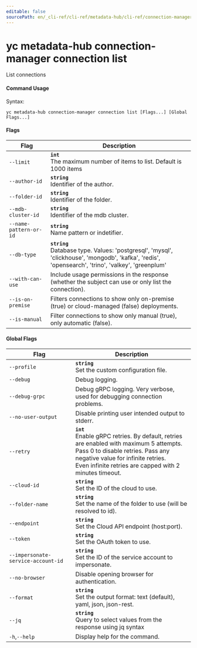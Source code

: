 ```yaml
---
editable: false
sourcePath: en/_cli-ref/cli-ref/metadata-hub/cli-ref/connection-manager/connection/list.md
---
```


# yc metadata-hub connection-manager connection list

List connections

#### Command Usage

Syntax: 

`yc metadata-hub connection-manager connection list [Flags...] [Global Flags...]`

#### Flags

| Flag | Description |
|----|----|
|`--limit`|<b>`int`</b><br/>The maximum number of items to list. Default is 1000 items|
|`--author-id`|<b>`string`</b><br/>Identifier of the author.|
|`--folder-id`|<b>`string`</b><br/>Identifier of the folder.|
|`--mdb-cluster-id`|<b>`string`</b><br/>Identifier of the mdb cluster.|
|`--name-pattern-or-id`|<b>`string`</b><br/>Name pattern or indetifier.|
|`--db-type`|<b>`string`</b><br/>Database type. Values: 'postgresql', 'mysql', 'clickhouse', 'mongodb', 'kafka', 'redis', 'opensearch', 'trino', 'valkey', 'greenplum'|
|`--with-can-use`|Include usage permissions in the response (whether the subject can use or only list the connection).|
|`--is-on-premise`|Filters connections to show only on-premise (true) or cloud-managed (false) deployments.|
|`--is-manual`|Filter connections to show only manual (true), only automatic (false).|

#### Global Flags

| Flag | Description |
|----|----|
|`--profile`|<b>`string`</b><br/>Set the custom configuration file.|
|`--debug`|Debug logging.|
|`--debug-grpc`|Debug gRPC logging. Very verbose, used for debugging connection problems.|
|`--no-user-output`|Disable printing user intended output to stderr.|
|`--retry`|<b>`int`</b><br/>Enable gRPC retries. By default, retries are enabled with maximum 5 attempts.<br/>Pass 0 to disable retries. Pass any negative value for infinite retries.<br/>Even infinite retries are capped with 2 minutes timeout.|
|`--cloud-id`|<b>`string`</b><br/>Set the ID of the cloud to use.|
|`--folder-name`|<b>`string`</b><br/>Set the name of the folder to use (will be resolved to id).|
|`--endpoint`|<b>`string`</b><br/>Set the Cloud API endpoint (host:port).|
|`--token`|<b>`string`</b><br/>Set the OAuth token to use.|
|`--impersonate-service-account-id`|<b>`string`</b><br/>Set the ID of the service account to impersonate.|
|`--no-browser`|Disable opening browser for authentication.|
|`--format`|<b>`string`</b><br/>Set the output format: text (default), yaml, json, json-rest.|
|`--jq`|<b>`string`</b><br/>Query to select values from the response using jq syntax|
|`-h`,`--help`|Display help for the command.|
